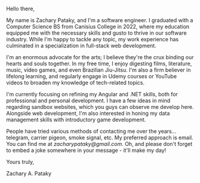 Hello there,

My name is Zachary Pataky, and I'm a software engineer.  I graduated with a Computer Science BS from Canisius College in 2022, where my education equipped me with the necessary skills and gusto to thrive in our software industry. While I'm happy to tackle any topic, my work experience has culminated in a specialization in full-stack web development.

I'm an enormous advocate for the arts; I believe they're the crux binding our hearts and souls together.  In my free time, I enjoy digesting films, literature, music, video games, and even Brazilian Jiu-Jitsu.  I'm also a firm believer in lifelong learning, and regularly engage in Udemy courses or YouTube videos to broaden my knowledge of tech-related topics.

I'm currently focusing on refining my Angular and .NET skills, both for professional and personal development.  I have a few ideas in mind regarding sandbox websites, which you guys can observe me develop here.  Alongside web development, I'm also interested in honing my data management skills with introductory game development.

People have tried various methods of contacting me over the years... telegram, carrier pigeon, smoke signal, etc.  My preferred approach is email.  You can find me at _zacharypataky@gmail.com_.  Oh, and please don't forget to embed a joke somewhere in your message - it'll make my day!

Yours truly,

Zachary A. Pataky


<!-- - 👋 Greetings, my name is Zachary Pataky.  I graduated with a Computer Science BS at the esteemed Canisius College.  I now hate computers more than I love them, but I'm confident enough to admit that my education instilled the proper skills and gusto to tackle the software industry.  I'm currently a Junior Software Engineer at CYBRA Corporation, where my team develops our premier _MarkMagic_ product line.  My team is responsible for writing the programs that illustrate and print the barcodes on your packages.  Nowadays, much of my work aligns with full-stack development, focusing on Angular, Spring Boot, and a plethora of other digital goodies.

- 👀 I'm a person most interested in the arts.  It doesn't matter if I'm reading an essay, gazing at a film frame, or soaking in the words of an old man; art is a meaningful.  It's how we, as humans, communicate our souls with one another.  Without it, where would we be?  In my spare time, you can find me digesting films, literature, music, video games, and even Brazilian Jiu-Jitsu (yes, that's most certainly an art).  I'm also an advocate of continual learning, so don't be surprised if you find me watching YouTube videos or completing Udemy courses on personal/work-related topics.

- 🌱 I'm currently focusing on refining my Angular skills.  Most of these efforts are dedicated to work (I was hired to be a Java developer... I became a full-stack developer three weeks in...); however, I'm also interested in improving for my personal pursuits.  I already have concepts in mind for a personal website, which you guys may see develop here.  Alongside web development, I also wish to hone my data management skills with introductory game development.  So many directions, so many epic opportunities.

- 📫 You want to contact me, eh?  People have tried various methods over the years... telegram, carrier pigeon, smoke signal, etc.  My preferred route is email.  You can find me at _zacharypataky@gmail.com_.  Please attach a joke somewhere in your email - it'll make my day. -->

<!---
ZacharyPataky/ZacharyPataky is a ✨ special ✨ repository because its `README.md` (this file) appears on your GitHub profile.
You can click the Preview link to take a look at your changes.
--->
